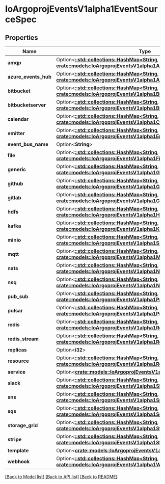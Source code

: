 # IoArgoprojEventsV1alpha1EventSourceSpec

## Properties

Name | Type | Description | Notes
------------ | ------------- | ------------- | -------------
**amqp** | Option<[**::std::collections::HashMap<String, crate::models::IoArgoprojEventsV1alpha1AmqpEventSource>**](io.argoproj.events.v1alpha1.AMQPEventSource.md)> |  | [optional]
**azure_events_hub** | Option<[**::std::collections::HashMap<String, crate::models::IoArgoprojEventsV1alpha1AzureEventsHubEventSource>**](io.argoproj.events.v1alpha1.AzureEventsHubEventSource.md)> |  | [optional]
**bitbucket** | Option<[**::std::collections::HashMap<String, crate::models::IoArgoprojEventsV1alpha1BitbucketEventSource>**](io.argoproj.events.v1alpha1.BitbucketEventSource.md)> |  | [optional]
**bitbucketserver** | Option<[**::std::collections::HashMap<String, crate::models::IoArgoprojEventsV1alpha1BitbucketServerEventSource>**](io.argoproj.events.v1alpha1.BitbucketServerEventSource.md)> |  | [optional]
**calendar** | Option<[**::std::collections::HashMap<String, crate::models::IoArgoprojEventsV1alpha1CalendarEventSource>**](io.argoproj.events.v1alpha1.CalendarEventSource.md)> |  | [optional]
**emitter** | Option<[**::std::collections::HashMap<String, crate::models::IoArgoprojEventsV1alpha1EmitterEventSource>**](io.argoproj.events.v1alpha1.EmitterEventSource.md)> |  | [optional]
**event_bus_name** | Option<**String**> |  | [optional]
**file** | Option<[**::std::collections::HashMap<String, crate::models::IoArgoprojEventsV1alpha1FileEventSource>**](io.argoproj.events.v1alpha1.FileEventSource.md)> |  | [optional]
**generic** | Option<[**::std::collections::HashMap<String, crate::models::IoArgoprojEventsV1alpha1GenericEventSource>**](io.argoproj.events.v1alpha1.GenericEventSource.md)> |  | [optional]
**github** | Option<[**::std::collections::HashMap<String, crate::models::IoArgoprojEventsV1alpha1GithubEventSource>**](io.argoproj.events.v1alpha1.GithubEventSource.md)> |  | [optional]
**gitlab** | Option<[**::std::collections::HashMap<String, crate::models::IoArgoprojEventsV1alpha1GitlabEventSource>**](io.argoproj.events.v1alpha1.GitlabEventSource.md)> |  | [optional]
**hdfs** | Option<[**::std::collections::HashMap<String, crate::models::IoArgoprojEventsV1alpha1HdfsEventSource>**](io.argoproj.events.v1alpha1.HDFSEventSource.md)> |  | [optional]
**kafka** | Option<[**::std::collections::HashMap<String, crate::models::IoArgoprojEventsV1alpha1KafkaEventSource>**](io.argoproj.events.v1alpha1.KafkaEventSource.md)> |  | [optional]
**minio** | Option<[**::std::collections::HashMap<String, crate::models::IoArgoprojEventsV1alpha1S3Artifact>**](io.argoproj.events.v1alpha1.S3Artifact.md)> |  | [optional]
**mqtt** | Option<[**::std::collections::HashMap<String, crate::models::IoArgoprojEventsV1alpha1MqttEventSource>**](io.argoproj.events.v1alpha1.MQTTEventSource.md)> |  | [optional]
**nats** | Option<[**::std::collections::HashMap<String, crate::models::IoArgoprojEventsV1alpha1NatsEventsSource>**](io.argoproj.events.v1alpha1.NATSEventsSource.md)> |  | [optional]
**nsq** | Option<[**::std::collections::HashMap<String, crate::models::IoArgoprojEventsV1alpha1NsqEventSource>**](io.argoproj.events.v1alpha1.NSQEventSource.md)> |  | [optional]
**pub_sub** | Option<[**::std::collections::HashMap<String, crate::models::IoArgoprojEventsV1alpha1PubSubEventSource>**](io.argoproj.events.v1alpha1.PubSubEventSource.md)> |  | [optional]
**pulsar** | Option<[**::std::collections::HashMap<String, crate::models::IoArgoprojEventsV1alpha1PulsarEventSource>**](io.argoproj.events.v1alpha1.PulsarEventSource.md)> |  | [optional]
**redis** | Option<[**::std::collections::HashMap<String, crate::models::IoArgoprojEventsV1alpha1RedisEventSource>**](io.argoproj.events.v1alpha1.RedisEventSource.md)> |  | [optional]
**redis_stream** | Option<[**::std::collections::HashMap<String, crate::models::IoArgoprojEventsV1alpha1RedisStreamEventSource>**](io.argoproj.events.v1alpha1.RedisStreamEventSource.md)> |  | [optional]
**replicas** | Option<**i32**> |  | [optional]
**resource** | Option<[**::std::collections::HashMap<String, crate::models::IoArgoprojEventsV1alpha1ResourceEventSource>**](io.argoproj.events.v1alpha1.ResourceEventSource.md)> |  | [optional]
**service** | Option<[**crate::models::IoArgoprojEventsV1alpha1Service**](io.argoproj.events.v1alpha1.Service.md)> |  | [optional]
**slack** | Option<[**::std::collections::HashMap<String, crate::models::IoArgoprojEventsV1alpha1SlackEventSource>**](io.argoproj.events.v1alpha1.SlackEventSource.md)> |  | [optional]
**sns** | Option<[**::std::collections::HashMap<String, crate::models::IoArgoprojEventsV1alpha1SnsEventSource>**](io.argoproj.events.v1alpha1.SNSEventSource.md)> |  | [optional]
**sqs** | Option<[**::std::collections::HashMap<String, crate::models::IoArgoprojEventsV1alpha1SqsEventSource>**](io.argoproj.events.v1alpha1.SQSEventSource.md)> |  | [optional]
**storage_grid** | Option<[**::std::collections::HashMap<String, crate::models::IoArgoprojEventsV1alpha1StorageGridEventSource>**](io.argoproj.events.v1alpha1.StorageGridEventSource.md)> |  | [optional]
**stripe** | Option<[**::std::collections::HashMap<String, crate::models::IoArgoprojEventsV1alpha1StripeEventSource>**](io.argoproj.events.v1alpha1.StripeEventSource.md)> |  | [optional]
**template** | Option<[**crate::models::IoArgoprojEventsV1alpha1Template**](io.argoproj.events.v1alpha1.Template.md)> |  | [optional]
**webhook** | Option<[**::std::collections::HashMap<String, crate::models::IoArgoprojEventsV1alpha1WebhookEventSource>**](io.argoproj.events.v1alpha1.WebhookEventSource.md)> |  | [optional]

[[Back to Model list]](../README.md#documentation-for-models) [[Back to API list]](../README.md#documentation-for-api-endpoints) [[Back to README]](../README.md)


